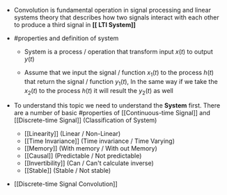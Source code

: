 - Convolution is fundamental operation in signal processing and linear systems theory that describes how two signals interact with each other to produce a third signal in **[[ LTI System]]**
  
- #properties and definition of system
	- System is a process / operation that transform input $x(t)$ to output $y(t)$ 
	  
	-  Assume that we input the signal / function $x_{1}(t)$ to the process $h(t)$ that return the signal / function $y_{1}(t)$, In the same way if we take the $x_{2}(t)$ to the process $h(t)$ it will result the $y_{2}(t)$ as well
	  
- To understand this topic we need to understand the **System** first. There are a number of basic #properties of [[Continuous-time Signal]] and [[Discrete-time Signal]] (Classification of System)
  
	- [[Linearity]] (Linear / Non-Linear)
	- [[Time Invariance]] (Time invariance / Time Varying)
	- [[Memory]] (With memory / With out Memory)
	- [[Causal]] (Predictable / Not predictable)
	- [[Invertibility]] (Can / Can't calculate inverse)
	- [[Stable]] (Stable / Not stable)

- [[Discrete-time Signal Convolution]]